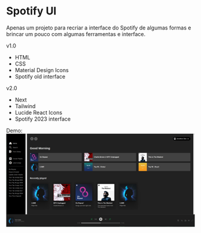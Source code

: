 
# Spotify UI

Apenas um projeto para recriar a interface do Spotify de algumas formas e brincar um pouco com algumas ferramentas e interface.

v1.0
- HTML
- CSS
- Material Design Icons
- Spotify old interface

v2.0
- Next
- Tailwind
- Lucide React Icons
- Spotify 2023 interface

Demo:
![Demo img](demo.png)
